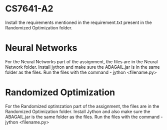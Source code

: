 # CS7641-A2

Install the requirements mentioned in the requirement.txt present in the Randomized Optimization folder.

# Neural Networks

For the Neural Networks part of the assignment, the files are in the Neural Network folder. Install jython and make sure the ABAGAIL.jar is in the same folder as the files. Run the files with the command - jython <filename.py>

# Randomized Optimization

For the Randomized optimzation part of the assignment, the files are in the Randomized Optimization folder. Install Jython and also make sure the ABAGAIL.jar is the same folder as the files. Run the files with the command - jython <filename.py>
